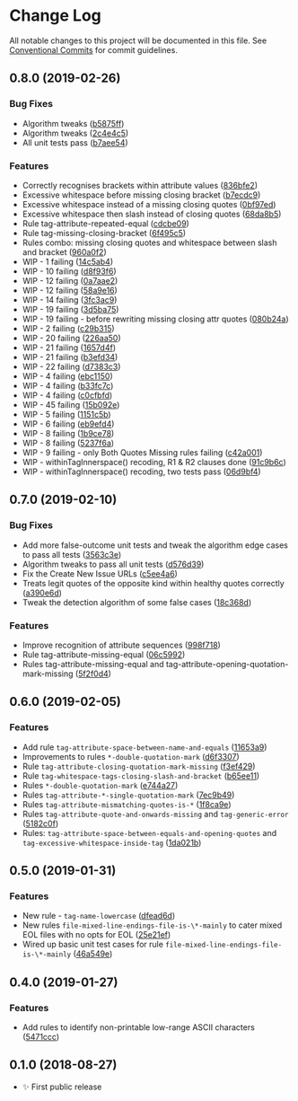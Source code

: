 # Change Log

All notable changes to this project will be documented in this file.
See [Conventional Commits](https://conventionalcommits.org) for commit guidelines.

## 0.8.0 (2019-02-26)

### Bug Fixes

- Algorithm tweaks ([b5875ff](https://gitlab.com/codsen/codsen/commit/b5875ff))
- Algorithm tweaks ([2c4e4c5](https://gitlab.com/codsen/codsen/commit/2c4e4c5))
- All unit tests pass ([b7aee54](https://gitlab.com/codsen/codsen/commit/b7aee54))

### Features

- Correctly recognises brackets within attribute values ([836bfe2](https://gitlab.com/codsen/codsen/commit/836bfe2))
- Excessive whitespace before missing closing bracket ([b7ecdc9](https://gitlab.com/codsen/codsen/commit/b7ecdc9))
- Excessive whitespace instead of a missing closing quotes ([0bf97ed](https://gitlab.com/codsen/codsen/commit/0bf97ed))
- Excessive whitespace then slash instead of closing quotes ([68da8b5](https://gitlab.com/codsen/codsen/commit/68da8b5))
- Rule tag-attribute-repeated-equal ([cdcbe09](https://gitlab.com/codsen/codsen/commit/cdcbe09))
- Rule tag-missing-closing-bracket ([6f495c5](https://gitlab.com/codsen/codsen/commit/6f495c5))
- Rules combo: missing closing quotes and whitespace between slash and bracket ([960a0f2](https://gitlab.com/codsen/codsen/commit/960a0f2))
- WIP - 1 failing ([14c5ab4](https://gitlab.com/codsen/codsen/commit/14c5ab4))
- WIP - 10 failing ([d8f93f6](https://gitlab.com/codsen/codsen/commit/d8f93f6))
- WIP - 12 failing ([0a7aae2](https://gitlab.com/codsen/codsen/commit/0a7aae2))
- WIP - 12 failing ([58a9e16](https://gitlab.com/codsen/codsen/commit/58a9e16))
- WIP - 14 failing ([3fc3ac9](https://gitlab.com/codsen/codsen/commit/3fc3ac9))
- WIP - 19 failing ([3d5ba75](https://gitlab.com/codsen/codsen/commit/3d5ba75))
- WIP - 19 failing - before rewriting missing closing attr quotes ([080b24a](https://gitlab.com/codsen/codsen/commit/080b24a))
- WIP - 2 failing ([c29b315](https://gitlab.com/codsen/codsen/commit/c29b315))
- WIP - 20 failing ([226aa50](https://gitlab.com/codsen/codsen/commit/226aa50))
- WIP - 21 failing ([1657d4f](https://gitlab.com/codsen/codsen/commit/1657d4f))
- WIP - 21 failing ([b3efd34](https://gitlab.com/codsen/codsen/commit/b3efd34))
- WIP - 22 failing ([d7383c3](https://gitlab.com/codsen/codsen/commit/d7383c3))
- WIP - 4 failing ([ebc1150](https://gitlab.com/codsen/codsen/commit/ebc1150))
- WIP - 4 failing ([b33fc7c](https://gitlab.com/codsen/codsen/commit/b33fc7c))
- WIP - 4 failing ([c0cfbfd](https://gitlab.com/codsen/codsen/commit/c0cfbfd))
- WIP - 45 failing ([15b092e](https://gitlab.com/codsen/codsen/commit/15b092e))
- WIP - 5 failing ([1151c5b](https://gitlab.com/codsen/codsen/commit/1151c5b))
- WIP - 6 failing ([eb9efd4](https://gitlab.com/codsen/codsen/commit/eb9efd4))
- WIP - 8 failing ([1b9ce78](https://gitlab.com/codsen/codsen/commit/1b9ce78))
- WIP - 8 failing ([5237f6a](https://gitlab.com/codsen/codsen/commit/5237f6a))
- WIP - 9 failing - only Both Quotes Missing rules failing ([c42a001](https://gitlab.com/codsen/codsen/commit/c42a001))
- WIP - withinTagInnerspace() recoding, R1 & R2 clauses done ([91c9b6c](https://gitlab.com/codsen/codsen/commit/91c9b6c))
- WIP - withinTagInnerspace() recoding, two tests pass ([06d9bf4](https://gitlab.com/codsen/codsen/commit/06d9bf4))

## 0.7.0 (2019-02-10)

### Bug Fixes

- Add more false-outcome unit tests and tweak the algorithm edge cases to pass all tests ([3563c3e](https://gitlab.com/codsen/codsen/commit/3563c3e))
- Algorithm tweaks to pass all unit tests ([d576d39](https://gitlab.com/codsen/codsen/commit/d576d39))
- Fix the Create New Issue URLs ([c5ee4a6](https://gitlab.com/codsen/codsen/commit/c5ee4a6))
- Treats legit quotes of the opposite kind within healthy quotes correctly ([a390e6d](https://gitlab.com/codsen/codsen/commit/a390e6d))
- Tweak the detection algorithm of some false cases ([18c368d](https://gitlab.com/codsen/codsen/commit/18c368d))

### Features

- Improve recognition of attribute sequences ([998f718](https://gitlab.com/codsen/codsen/commit/998f718))
- Rule tag-attribute-missing-equal ([06c5992](https://gitlab.com/codsen/codsen/commit/06c5992))
- Rules tag-attribute-missing-equal and tag-attribute-opening-quotation-mark-missing ([5f2f0d4](https://gitlab.com/codsen/codsen/commit/5f2f0d4))

## 0.6.0 (2019-02-05)

### Features

- Add rule `tag-attribute-space-between-name-and-equals` ([11653a9](https://gitlab.com/codsen/codsen/commit/11653a9))
- Improvements to rules `*-double-quotation-mark` ([d6f3307](https://gitlab.com/codsen/codsen/commit/d6f3307))
- Rule `tag-attribute-closing-quotation-mark-missing` ([f3ef429](https://gitlab.com/codsen/codsen/commit/f3ef429))
- Rule `tag-whitespace-tags-closing-slash-and-bracket` ([b65ee11](https://gitlab.com/codsen/codsen/commit/b65ee11))
- Rules `*-double-quotation-mark` ([e744a27](https://gitlab.com/codsen/codsen/commit/e744a27))
- Rules `tag-attribute-*-single-quotation-mark` ([7ec9b49](https://gitlab.com/codsen/codsen/commit/7ec9b49))
- Rules `tag-attribute-mismatching-quotes-is-*` ([1f8ca9e](https://gitlab.com/codsen/codsen/commit/1f8ca9e))
- Rules `tag-attribute-quote-and-onwards-missing` and `tag-generic-error` ([5182c0f](https://gitlab.com/codsen/codsen/commit/5182c0f))
- Rules: `tag-attribute-space-between-equals-and-opening-quotes` and `tag-excessive-whitespace-inside-tag` ([1da021b](https://gitlab.com/codsen/codsen/commit/1da021b))

## 0.5.0 (2019-01-31)

### Features

- New rule - `tag-name-lowercase` ([dfead6d](https://gitlab.com/codsen/codsen/commit/dfead6d))
- New rules `file-mixed-line-endings-file-is-\*-mainly` to cater mixed EOL files with no opts for EOL ([25e21ef](https://gitlab.com/codsen/codsen/commit/25e21ef))
- Wired up basic unit test cases for rule `file-mixed-line-endings-file-is-\*-mainly` ([46a549e](https://gitlab.com/codsen/codsen/commit/46a549e))

## 0.4.0 (2019-01-27)

### Features

- Add rules to identify non-printable low-range ASCII characters ([5471ccc](https://gitlab.com/codsen/codsen/tree/master/packages/emlint/commits/5471ccc))

## 0.1.0 (2018-08-27)

- ✨ First public release
